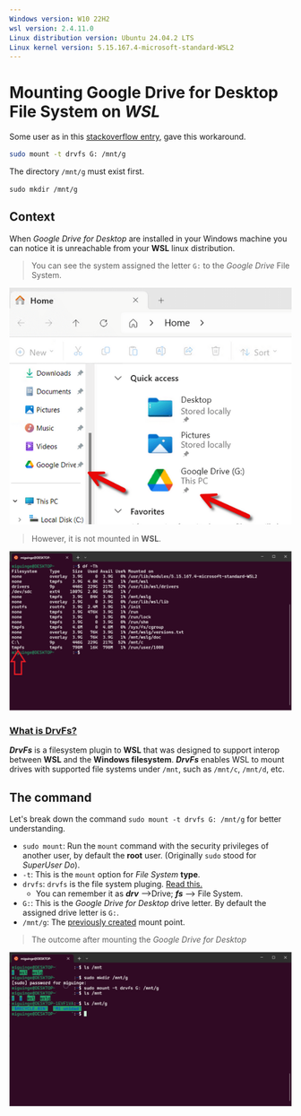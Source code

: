 ```yaml
---
Windows version: W10 22H2
wsl version: 2.4.11.0
Linux distribution version: Ubuntu 24.04.2 LTS
Linux kernel version: 5.15.167.4-microsoft-standard-WSL2
---
```


# Mounting Google Drive for Desktop File System on *WSL*

Some user as in this [stackoverflow entry](https://stackoverflow.com/questions/69207755/google-drive-virtual-drive-mount-in-wsl2), gave this workaround.

```bash
sudo mount -t drvfs G: /mnt/g
```

<a name="Create_mount_point"></a>
The directory `/mnt/g` must exist first.

`sudo mkdir /mnt/g`

## Context
When _Google Drive for Desktop_ are installed in your Windows machine you can notice it is  unreachable from your **WSL** linux distribution.

> You can see the system assigned the letter `G:` to the _Google Drive_ File System.

![Google Drive letter in Wondows Desktop](../images/Google_Drive.png)

>However, it is not mounted in **WSL**.

![G: drive is not mounted](../images/No_G_Drive.png)

### [What is DrvFs?](https://devblogs.microsoft.com/commandline/chmod-chown-wsl-improvements/#what-is-drvfs)

***DrvFs*** is a filesystem plugin to **WSL** that was designed to support interop between **WSL** and the **Windows filesystem**. ***DrvFs*** enables WSL to mount drives with supported file systems under `/mnt`, such as `/mnt/c`, `/mnt/d`, etc.

## The command

Let's break down the command `sudo mount -t drvfs G: /mnt/g` for better understanding.

- `sudo mount`: Run the `mount` command with the security privileges of another user, by default the **root** user. (Originally `sudo` stood for _SuperUser Do_).
- `-t`: This is the `mount` option for _File System_ **type**.
- `drvfs`: `drvfs` is the file system pluging. [Read this.](https://github.com/miguinge/wsl_trifles/new/main#what-is-drvfs)
  - You can remember it as ***drv*** -->Drive; ***fs*** --> File System.
- `G:`: This is the _Google Drive for Desktop_ drive letter. By default the assigned drive letter is `G:`.
- `/mnt/g`: The [previously created](#Create_mount_point) mount point.


> The outcome after mounting the _Google Drive for Desktop_

![The `G:` drive was mounted](../images/G_mounted.png)
